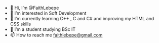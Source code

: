 - 👋 Hi, I’m @FaithLebepe
- 👀 I’m interested in Soft Development
- 🌱 I’m currently learning C++ , C and C# and improving my HTML and CSS skills
- 💞️ I’m a student studying BSc IT
- 📫 How to reach me faithlebepe@gmail.com

<!---
FaithLebepe/FaithLebepe is a ✨ special ✨ repository because its `README.md` (this file) appears on your GitHub profile.
You can click the Preview link to take a look at your changes.
--->

